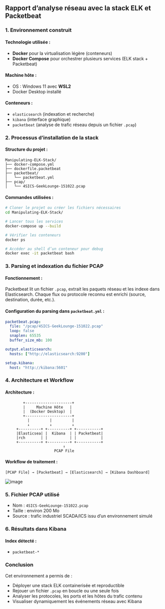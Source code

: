 ## Rapport d’analyse réseau avec la stack ELK et Packetbeat


### 1. Environnement construit

#### Technologie utilisée :

* **Docker** pour la virtualisation légère (conteneurs)
* **Docker Compose** pour orchestrer plusieurs services (ELK stack + Packetbeat)

#### Machine hôte :

* OS : Windows 11 avec **WSL2**
* Docker Desktop installé

#### Conteneurs :

* `elasticsearch` (indexation et recherche)
* `kibana` (interface graphique)
* `packetbeat` (analyse de trafic réseau depuis un fichier `.pcap`)


### 2. Processus d’installation de la stack

#### Structure du projet :

```
Manipulating-ELK-Stack/
├── docker-compose.yml
├── dockerfile.packetbeat
├── packetbeat/
│   └── packetbeat.yml
├── pcap/
│   └── 4SICS-GeekLounge-151022.pcap
```

#### Commandes utilisées :

```bash
# Cloner le projet ou créer les fichiers nécessaires
cd Manipulating-ELK-Stack/

# Lancer tous les services
docker-compose up --build

# Vérifier les conteneurs
docker ps

# Accéder au shell d’un conteneur pour debug
docker exec -it packetbeat bash
```


### 3. Parsing et indexation du fichier PCAP

#### Fonctionnement :

Packetbeat lit un fichier `.pcap`, extrait les paquets réseau et les indexe dans Elasticsearch. Chaque flux ou protocole reconnu est enrichi (source, destination, durée, etc.).

#### Configuration du parsing dans `packetbeat.yml` :

```yaml
packetbeat.pcap:
  file: "/pcap/4SICS-GeekLounge-151022.pcap"
  loop: false
  snaplen: 65535
  buffer_size_mb: 100

output.elasticsearch:
  hosts: ["http://elasticsearch:9200"]

setup.kibana:
  host: "http://kibana:5601"
```


### 4. Architecture et Workflow

#### Architecture :

```
        +---------------------+
        |     Machine Hôte   |
        |  (Docker Desktop)  |
        +---------------------+
          |         |         |
          ↓         ↓         ↓
     +----------+ +----------+ +-----------+
     |Elasticsea| |  Kibana  | | Packetbeat|
     |rch       | |          | |           |
     +----------+ +----------+ +-----------+
                          ↑
                      PCAP File
```

#### Workflow de traitement :

```
[PCAP File] → [Packetbeat] → [Elasticsearch] → [Kibana Dashboard]
```

![image](https://github.com/user-attachments/assets/ba7c8ed7-c2e1-4db4-b5a2-1e0ddf21c391)


### 5. Fichier PCAP utilisé

* Nom : `4SICS-GeekLounge-151022.pcap`
* Taille : environ 200 Mo
* Source : trafic industriel SCADA/ICS issu d’un environnement simulé


### 6. Résultats dans Kibana

#### Index détecté :

* `packetbeat-*`


### Conclusion

Cet environnement a permis de :

* Déployer une stack ELK containerisée et reproductible
* Rejouer un fichier `.pcap` en boucle ou une seule fois
* Analyser les protocoles, les ports et les hôtes du trafic contenu
* Visualiser dynamiquement les événements réseau avec Kibana

